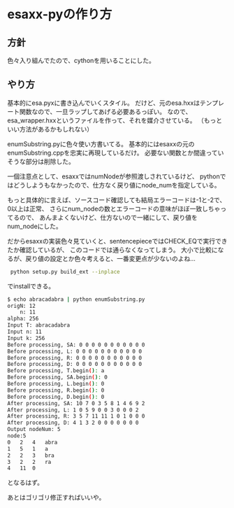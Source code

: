 # esaxx-pyの作り方



## 方針

色々入り組んでたので、cythonを用いることにした。



## やり方

基本的にesa.pyxに書き込んでいくスタイル。
だけど、元のesa.hxxはテンプレート関数なので、一旦ラップしてあげる必要あるっぽい。
なので、esa_wrapper.hxxというファイルを作って、それを媒介させている。
（もっといい方法があるかもしれない）

enumSubstring.pyに色々使い方書いてる。
基本的にはesaxxの元のenumSubstring.cppを忠実に再現しているだけ。
必要ない関数とか間違っていそうな部分は削除した。

一個注意点として、esaxxではnumNodeが参照渡しされているけど、
pythonではどうしようもなかったので、仕方なく戻り値にnode_numを指定している。

もっと具体的に言えば、ソースコード確認しても結局エラーコードは-1と-2で、0以上は正常、
さらにnum_nodeの数とエラーコードの意味がほぼ一致しちゃってるので、
あんまよくないけど、仕方ないので一緒にして、戻り値をnum_nodeにした。

だからesaxxの実装色々見ていくと、sentencepieceではCHECK_EQで実行できたか確認しているが、
このコードでは通らなくなってしまう。
大小で比較になるが、戻り値の設定とか色々考えると、一番変更点が少ないのよね...


```bash
 python setup.py build_ext --inplace
```

でinstallできる。

```bash
$ echo abracadabra | python enumSubstring.py
origN: 12
    n: 11
alpha: 256
Input T: abracadabra
Input n: 11
Input k: 256
Before processing, SA: 0 0 0 0 0 0 0 0 0 0 0 
Before processing, L: 0 0 0 0 0 0 0 0 0 0 0 
Before processing, R: 0 0 0 0 0 0 0 0 0 0 0 
Before processing, D: 0 0 0 0 0 0 0 0 0 0 0 
Before processing, T.begin(): a
Before processing, SA.begin(): 0
Before processing, L.begin(): 0
Before processing, R.begin(): 0
Before processing, D.begin(): 0
After processing, SA: 10 7 0 3 5 8 1 4 6 9 2 
After processing, L: 1 0 5 9 0 0 3 0 0 0 2 
After processing, R: 3 5 7 11 11 1 0 1 0 0 0 
After processing, D: 4 1 3 2 0 0 0 0 0 0 0 
Output nodeNum: 5
node:5
0	2	4	abra
1	5	1	a
2	2	3	bra
3	2	2	ra
4	11	0	

```

となるはず。

あとはゴリゴリ修正すればいいや。